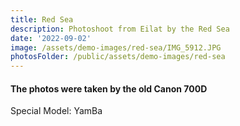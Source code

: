 ```yaml
---
title: Red Sea
description: Photoshoot from Eilat by the Red Sea
date: '2022-09-02'
image: /assets/demo-images/red-sea/IMG_5912.JPG
photosFolder: /public/assets/demo-images/red-sea
---
```


#### The photos were taken by the old Canon 700D ####

Special Model: YamBa